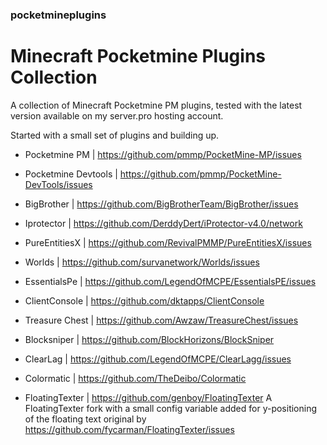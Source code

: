 ### pocketmineplugins

# Minecraft Pocketmine Plugins Collection

A collection of Minecraft Pocketmine PM plugins, tested with the latest version available on my server.pro hosting account.

Started with a small set of plugins and building up.  

- Pocketmine PM | https://github.com/pmmp/PocketMine-MP/issues

- Pocketmine Devtools | https://github.com/pmmp/PocketMine-DevTools/issues
- BigBrother | https://github.com/BigBrotherTeam/BigBrother/issues
- Iprotector | https://github.com/DerddyDert/iProtector-v4.0/network
- PureEntitiesX | https://github.com/RevivalPMMP/PureEntitiesX/issues
- Worlds | https://github.com/survanetwork/Worlds/issues
- EssentialsPe | https://github.com/LegendOfMCPE/EssentialsPE/issues
- ClientConsole | https://github.com/dktapps/ClientConsole
- Treasure Chest | https://github.com/Awzaw/TreasureChest/issues
- Blocksniper | https://github.com/BlockHorizons/BlockSniper
- ClearLag | https://github.com/LegendOfMCPE/ClearLagg/issues
- Colormatic | https://github.com/TheDeibo/Colormatic
- FloatingTexter | https://github.com/genboy/FloatingTexter 
  A FloatingTexter fork with a small config variable added for y-positioning of the floating text 
  original by https://github.com/fycarman/FloatingTexter/issues
